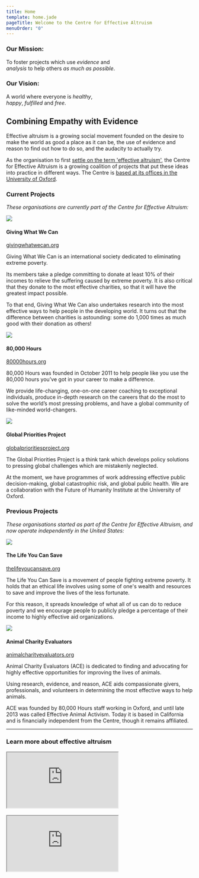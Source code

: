 ```yaml
---
title: Home
template: home.jade
pageTitle: Welcome to the Centre for Effective Altruism
menuOrder: "0"
---
```


<div class="well row center">

<div class="col-md-6 mission">

### Our Mission:

<p>To foster projects which use <em>evidence</em> and <br class="hidden-xs"><em>analysis</em> to help others <em>as much as possible</em>.</p>

</div>
<div class="col-md-6 vision">

### Our Vision:

<p>A world where everyone is <em>healthy</em>, <br class="hidden-xs"><em>happy</em>, <em>fulfilled</em> and <em>free</em>.</p>

</div>
</div>

<div class="row">
<div class="col-sm-12 about">

## Combining Empathy with Evidence

Effective altruism is a growing social movement founded on the desire to make the world as good a place as it can be, the use of evidence and reason to find out how to do so, and the audacity to actually try. 

As the organisation to first [settle on the term 'effective altruism'](http://www.effective-altruism.com/the-history-of-the-term-effective-altruism/), the Centre for Effective Altruism is a growing coalition of projects that put these ideas into practice in different ways. The Centre is [based at its offices in the University of Oxford](/contact).

</div>
</div>

<div class="organisations">

<div class="row current-projects">

<div>

### Current Projects

*These organisations are currently part of the Centre for Effective Altruism:*

</div>

<div class="col-lg-4 col-md-6 project gwwc">
<img class="logo" src="/images/logos/gwwc.png">
<div class="sr-only"><h4>Giving What We Can</h4></div>

<a href="https://givingwhatwecan.org" class="btn btn-primary">givingwhatwecan.org <i class="fa fa-external-link"></i></a>

Giving What We Can is an international society dedicated to eliminating extreme poverty. 

Its members take a pledge committing to donate at least 10% of their incomes to relieve the suffering caused by extreme poverty. It is also critical that they donate to the most effective charities, so that it will have the greatest impact possible. 

To that end, Giving What We Can also undertakes research into the most effective ways to help people in the developing world. It turns out that the difference between charities is astounding: some do 1,000 times as much good with their donation as others!

</div>

<div class="col-lg-4 col-md-6 project eightythousandhours">
<img class="logo" src="/images/logos/eightythousandhours.png">
<div class="sr-only"><h4>80,000 Hours</h4></div>

<a href="https://80000hours.org" class="btn btn-primary">80000hours.org <i class="fa fa-external-link"></i></a>


80,000 Hours was founded in October 2011 to help people like you use the 80,000 hours you’ve got in your career to make a difference.

We provide life-changing, one-on-one career coaching to exceptional individuals, produce in-depth research on the careers that do the most to solve the world’s most pressing problems, and have a global community of like-minded world-changers.

</div>



<div class="col-lg-4 col-md-6 project gpp">
<img class="logo" src="/images/logos/gpp.png">
<div class="sr-only"><h4>Global Priorities Project</h4></div>

<a href="http://globalprioritiesproject.org" class="btn btn-primary">globalprioritiesproject.org <i class="fa fa-external-link"></i></a>


The Global Priorities Project is a think tank which develops policy solutions to pressing global challenges which are mistakenly neglected. 

At the moment, we have programmes of work addressing effective public decision-making, global catastrophic risk, and global public health. We are a collaboration with the Future of Humanity Institute at the University of Oxford.

</div>

</div><!-- /current-projects -->


<div class="row previous-projects">

<div>

### Previous Projects

*These organisations started as part of the Centre for Effective Altruism, and now operate independently in the United States:*

</div>


<div class="col-md-6 col-lg-4 col-lg-offset-1 project tlycs">
<img class="logo" src="/images/logos/tlycs.png">
<div class="sr-only"><h4>The Life You Can Save</h4></div>

<a href="http://www.thelifeyoucansave.org/" class="btn btn-primary">thelifeyoucansave.org <i class="fa fa-external-link"></i></a>

The Life You Can Save is a movement of people fighting extreme poverty. It holds that an ethical life involves using some of one's wealth and resources to save and improve the lives of the less fortunate. 

For this reason, it spreads knowledge of what all of us can do to reduce poverty and we encourage people to publicly pledge a percentage of their income to highly effective aid organizations.

</div>

<div class="col-md-6 col-lg-4 col-lg-offset-1 project ace">
<img class="logo" src="/images/logos/ace.png">
<div class="sr-only"><h4>Animal Charity Evaluators</h4></div>

<a href="http://www.animalcharityevaluators.org/" class="btn btn-primary">animalcharityevaluators.org <i class="fa fa-external-link"></i></a>

Animal Charity Evaluators (ACE) is dedicated to finding and advocating for highly effective opportunities for improving the lives of animals.

Using research, evidence, and reason, ACE aids compassionate givers, professionals, and volunteers in determining the most effective ways to help animals. 

ACE was founded by 80,000 Hours staff working in Oxford, and until late 2013 was called Effective Animal Activism. Today it is based in California and is financially independent from the Centre, though it remains affiliated.

</div>

</div><!-- /previous-projects -->

</div><!-- /organisations -->

---

<div class="row">
<div class="col-xs-12">
<h3 class="centered-heading">Learn more about effective altruism</h3>
</div>


<div class="col-md-6">
<div class="embed-responsive embed-responsive-16by9">
<iframe src="https://embed-ssl.ted.com/talks/peter_singer_the_why_and_how_of_effective_altruism.html" webkitAllowFullScreen mozallowfullscreen allowFullScreen class="embed-responsive-item"></iframe>
</div>
<div class="visible-xs"><br></div>
</div>
<div class="col-md-6">
<div class="embed-responsive embed-responsive-16by9">
<iframe src="https://www.youtube.com/embed/LtWINl3C_7s" webkitAllowFullScreen mozallowfullscreen allowfullscreen class="embed-responsive-item"></iframe>
</div>
</div>

</div>
